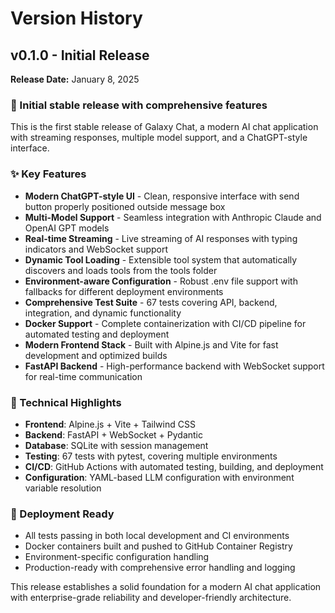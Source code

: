 # Version History

## v0.1.0 - Initial Release

**Release Date:** January 8, 2025

### 🎉 Initial stable release with comprehensive features

This is the first stable release of Galaxy Chat, a modern AI chat application with streaming responses, multiple model support, and a ChatGPT-style interface.

### ✨ Key Features

- **Modern ChatGPT-style UI** - Clean, responsive interface with send button properly positioned outside message box
- **Multi-Model Support** - Seamless integration with Anthropic Claude and OpenAI GPT models
- **Real-time Streaming** - Live streaming of AI responses with typing indicators and WebSocket support
- **Dynamic Tool Loading** - Extensible tool system that automatically discovers and loads tools from the tools folder
- **Environment-aware Configuration** - Robust .env file support with fallbacks for different deployment environments
- **Comprehensive Test Suite** - 67 tests covering API, backend, integration, and dynamic functionality
- **Docker Support** - Complete containerization with CI/CD pipeline for automated testing and deployment
- **Modern Frontend Stack** - Built with Alpine.js and Vite for fast development and optimized builds
- **FastAPI Backend** - High-performance backend with WebSocket support for real-time communication

### 🔧 Technical Highlights

- **Frontend**: Alpine.js + Vite + Tailwind CSS
- **Backend**: FastAPI + WebSocket + Pydantic
- **Database**: SQLite with session management
- **Testing**: 67 tests with pytest, covering multiple environments
- **CI/CD**: GitHub Actions with automated testing, building, and deployment
- **Configuration**: YAML-based LLM configuration with environment variable resolution

### 🚀 Deployment Ready

- All tests passing in both local development and CI environments
- Docker containers built and pushed to GitHub Container Registry
- Environment-specific configuration handling
- Production-ready with comprehensive error handling and logging

This release establishes a solid foundation for a modern AI chat application with enterprise-grade reliability and developer-friendly architecture.